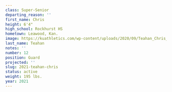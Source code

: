 ```yaml
---
class: Super-Senior
departing_reason: ''
first_name: Chris
height: 6'4"
high_school: Rockhurst HS
hometown: Leawood, Kan.
image: https://kuathletics.com/wp-content/uploads/2020/09/Teahan_Chris_09082020-600x500.jpg
last_name: Teahan
notes: ''
number: 12
position: Guard
projected: ''
slug: 2021-teahan-chris
status: active
weight: 195 lbs.
year: 2021
---
```

